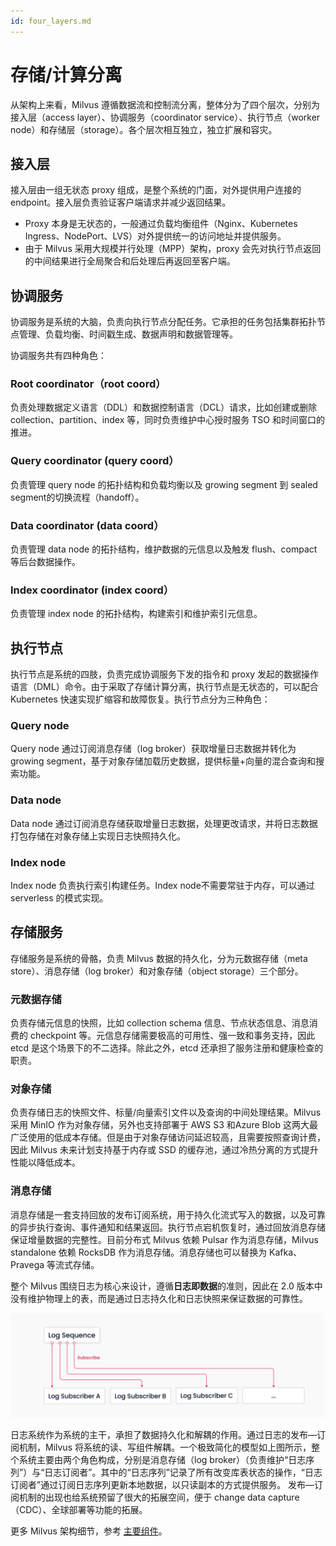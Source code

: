 ```yaml
---
id: four_layers.md
---
```


# 存储/计算分离

从架构上来看，Milvus 遵循数据流和控制流分离，整体分为了四个层次，分别为接入层（access layer）、协调服务（coordinator service）、执行节点（worker node）和存储层（storage）。各个层次相互独立，独立扩展和容灾。

## 接入层

接入层由一组无状态 proxy 组成，是整个系统的门面，对外提供用户连接的 endpoint。接入层负责验证客户端请求并减少返回结果。

- Proxy 本身是无状态的，一般通过负载均衡组件（Nginx、Kubernetes Ingress、NodePort、LVS）对外提供统一的访问地址并提供服务。
- 由于 Milvus 采用大规模并行处理（MPP）架构，proxy 会先对执行节点返回的中间结果进行全局聚合和后处理后再返回至客户端。

## 协调服务

协调服务是系统的大脑，负责向执行节点分配任务。它承担的任务包括集群拓扑节点管理、负载均衡、时间戳生成、数据声明和数据管理等。

协调服务共有四种角色：

### Root coordinator（root coord）

负责处理数据定义语言（DDL）和数据控制语言（DCL）请求，比如创建或删除 collection、partition、index 等，同时负责维护中心授时服务 TSO 和时间窗口的推进。

### Query coordinator (query coord）

负责管理 query node 的拓扑结构和负载均衡以及 growing segment 到 sealed segment的切换流程（handoff）。

### Data coordinator (data coord）

负责管理 data node 的拓扑结构，维护数据的元信息以及触发 flush、compact 等后台数据操作。

### Index coordinator (index coord）

负责管理 index node 的拓扑结构，构建索引和维护索引元信息。

## 执行节点

执行节点是系统的四肢，负责完成协调服务下发的指令和 proxy 发起的数据操作语言（DML）命令。由于采取了存储计算分离，执行节点是无状态的，可以配合 Kubernetes 快速实现扩缩容和故障恢复。执行节点分为三种角色：

### Query node 

Query node 通过订阅消息存储（log broker）获取增量日志数据并转化为 growing segment，基于对象存储加载历史数据，提供标量+向量的混合查询和搜索功能。

### Data node 

Data node 通过订阅消息存储获取增量日志数据，处理更改请求，并将日志数据打包存储在对象存储上实现日志快照持久化。

### Index node 

Index node 负责执行索引构建任务。Index node不需要常驻于内存，可以通过 serverless 的模式实现。

## 存储服务

存储服务是系统的骨骼，负责 Milvus 数据的持久化，分为元数据存储（meta store）、消息存储（log broker）和对象存储（object storage）三个部分。

### 元数据存储

负责存储元信息的快照，比如 collection schema 信息、节点状态信息、消息消费的 checkpoint 等。元信息存储需要极高的可用性、强一致和事务支持，因此 etcd 是这个场景下的不二选择。除此之外，etcd 还承担了服务注册和健康检查的职责。

### 对象存储

负责存储日志的快照文件、标量/向量索引文件以及查询的中间处理结果。Milvus 采用 MinIO 作为对象存储，另外也支持部署于 AWS S3 和Azure Blob 这两大最广泛使用的低成本存储。但是由于对象存储访问延迟较高，且需要按照查询计费，因此 Milvus 未来计划支持基于内存或 SSD 的缓存池，通过冷热分离的方式提升性能以降低成本。

### 消息存储 

消息存储是一套支持回放的发布订阅系统，用于持久化流式写入的数据，以及可靠的异步执行查询、事件通知和结果返回。执行节点宕机恢复时，通过回放消息存储保证增量数据的完整性。目前分布式 Milvus 依赖 Pulsar 作为消息存储，Milvus standalone 依赖 RocksDB 作为消息存储。消息存储也可以替换为 Kafka、Pravega 等流式存储。

整个 Milvus 围绕日志为核心来设计，遵循**日志即数据**的准则，因此在 2.0 版本中没有维护物理上的表，而是通过日志持久化和日志快照来保证数据的可靠性。

![Log_mechanism](../../../../assets/log_mechanism.png "日志即数据。")

日志系统作为系统的主干，承担了数据持久化和解耦的作用。通过日志的发布—订阅机制，Milvus 将系统的读、写组件解耦。一个极致简化的模型如上图所示，整个系统主要由两个角⾊构成，分别是消息存储（log broker）（负责维护“日志序列”）与“⽇志订阅者”。其中的“⽇志序列”记录了所有改变库表状态的操作，“日志订阅者”通过订阅日志序列更新本地数据，以只读副本的⽅式提供服务。 发布—订阅机制的出现也给系统预留了很大的拓展空间，便于 change data capture（CDC）、全球部署等功能的拓展。 



更多 Milvus 架构细节，参考 [主要组件](main_components.md)。
